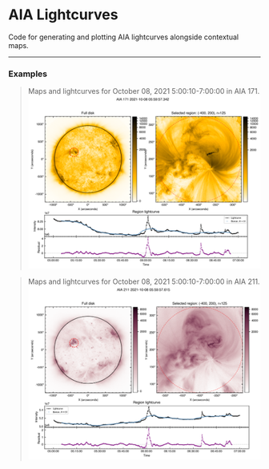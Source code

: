 # AIA Lightcurves

Code for generating and plotting AIA lightcurves alongside contextual maps.

---
### Examples
> Maps and lightcurves for October 08, 2021 5:00:10-7:00:00 in AIA 171.
![Oct08-1](https://github.com/masek014/aia_lightcurves/blob/main/examples/plots_20211008T050010-20211008T070000_171_N51_reg1.png)

> Maps and lightcurves for October 08, 2021 5:00:10-7:00:00 in AIA 211.
![Oct08-2](https://github.com/masek014/aia_lightcurves/blob/main/examples/plots_20211008T050010-20211008T070000_211_N51_reg1.png)